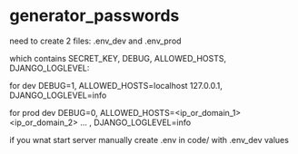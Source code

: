 # generator_passwords
need to create 2 files: .env_dev and .env_prod

which contains SECRET_KEY, DEBUG, ALLOWED_HOSTS, DJANGO_LOGLEVEL:

for dev DEBUG=1, ALLOWED_HOSTS=localhost 127.0.0.1, DJANGO_LOGLEVEL=info

for prod dev DEBUG=0, ALLOWED_HOSTS=<ip_or_domain_1> <ip_or_domain_2> ... , DJANGO_LOGLEVEL=info

if you wnat start server manually create .env in code/ with .env_dev values
